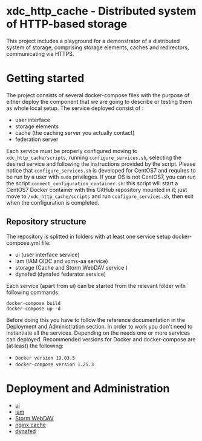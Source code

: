 # xdc_http_cache - Distributed system of HTTP-based storage

This project includes a playground for a demonstrator of a distributed system of storage, comprising storage elements, caches and redirectors, communicating via HTTPS.

# Getting started

The project consists of several docker-compose files with the purpose of either deploy the component that we are going to describe or testing them as whole local setup.
The service deployed consist of :
  - user interface
  - storage elements
  - cache (the caching server you actually contact)
  - federation server

Each service must be properly configured moving to `xdc_http_cache/scripts`, running `configure_services.sh`, selecting the desired service and following the instructions provided by the script.
Please notice that `configure_services.sh` is developed for CentOS7 and requires to be run by a user with `sudo` privileges. If your OS is not CentOS7, you can run the script `connect_configuration_container.sh`:  this script will start a CentOS7 Docker container with this GitHub repository mounted in it; just move to `/xdc_http_cache/scripts` and run `configure_services.sh`, then exit when the configuration is completed.
## Repository structure
The repository is splitted in folders with at least one service setup docker-compose.yml file:

* ui (user interface service)
* iam (IAM OIDC  and voms-aa service)
* storage (Cache and Storm WebDAV service )
* dynafed (dynafed federator service)

Each service (apart from ui) can be started from the relevant folder with following commands:
```
docker-compose build
docker-compose up -d
```
Before doing this you have to follow the reference documentation in the Deployment and Administration section.
In order to work you don't need to instantiate all the services. Depending on the needs one or more services can deployed.
Recommended versions for Docker and docker-compose are (at least) the following:
  - `Docker version 19.03.5`
  - `docker-compose version 1.25.3`


# Deployment and Administration

* [ui](ui/README.md)
* [iam](iam/README.md)
* [Storm WebDAV](storage/storage-webdav/README.md)
* [nginx cache](storage/cache/README.md)
* [dynafed](dynafed/README.md)

